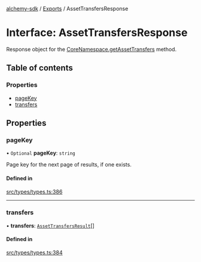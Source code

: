 [alchemy-sdk](../README.md) / [Exports](../modules.md) / AssetTransfersResponse

# Interface: AssetTransfersResponse

Response object for the [CoreNamespace.getAssetTransfers](../classes/CoreNamespace.md#getassettransfers) method.

## Table of contents

### Properties

- [pageKey](AssetTransfersResponse.md#pagekey)
- [transfers](AssetTransfersResponse.md#transfers)

## Properties

### pageKey

• `Optional` **pageKey**: `string`

Page key for the next page of results, if one exists.

#### Defined in

[src/types/types.ts:386](https://github.com/alchemyplatform/alchemy-sdk-js/blob/277f926/src/types/types.ts#L386)

___

### transfers

• **transfers**: [`AssetTransfersResult`](AssetTransfersResult.md)[]

#### Defined in

[src/types/types.ts:384](https://github.com/alchemyplatform/alchemy-sdk-js/blob/277f926/src/types/types.ts#L384)
